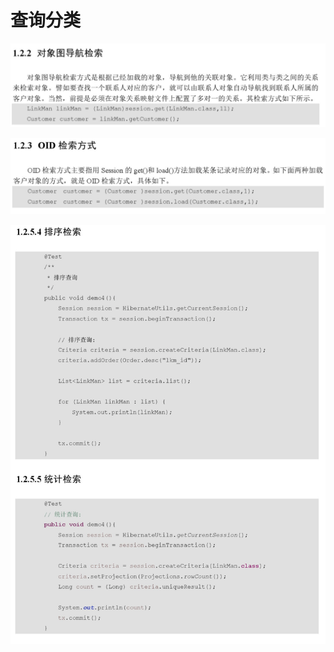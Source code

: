 # 查询分类

![](../../../../.gitbook/assets/image%20%2833%29.png)

![](../../../../.gitbook/assets/image%20%28180%29.png)

![](../../../../.gitbook/assets/image%20%28186%29.png)

## 



